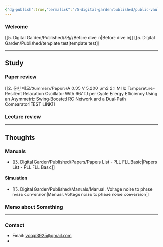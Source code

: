 ```yaml
---
{"dg-publish":true,"permalink":"/5-digital-garden/published/public-vault/","tags":["gardenEntry"],"created":"2025-04-07T00:32:00.480+09:00"}
---
```


### Welcome

[[5. Digital Garden/Published/사담/Before dive in\|Before dive in]]
[[5. Digital Garden/Published/template test\|template test]]


---------------
## Study
### Paper review

[[2. 문헌 메모/Summary/Papers/A 0.35-V 5,200-μm2 2.1-MHz Temperature-Resilient Relaxation Oscillator With 667 fJ per Cycle Energy Efficiency Using an Asymmetric Swing-Boosted RC Network and a Dual-Path Comparator\|TEST LINK]]
 

### Lecture review




---------------
## Thoughts

### Manuals
- [[5. Digital Garden/Published/Papers/Papers List - PLL FLL Basic\|Papers List - PLL FLL Basic]]

#### Simulation
- [[5. Digital Garden/Published/Manuals/Manual. Voltage noise to phase noise conversion\|Manual. Voltage noise to phase noise conversion]]

### Memo about Something


---------------
### Contact
- Email: voogi3925@gmail.com
- 